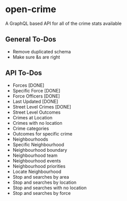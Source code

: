 # open-crime

A GraphQL based API for all of the crime stats available

## General To-Dos

- Remove duplicated schema
- Make sure &s are right

## API To-Dos

- Forces [DONE]
- Specific Force [DONE]
- Force Officers [DONE]
- Last Updated [DONE]
- Street Level Crimes [DONE]
- Street Level Outcomes
- Crimes at Location
- Crimes with no location
- Crime categories
- Outcomes for specific crime
- Neighbourhoods
- Specific Neighbourhood
- Neighbourhood boundary
- Neighbourhood team
- Neighbourhood events
- Neighbourhood priorities
- Locate Neighbourhood
- Stop and searches by area
- Stop and searches by location
- Stop and searches with no location
- Stop and searches by force
